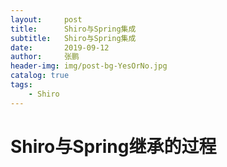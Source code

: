 ```yaml
---
layout:     post 
title:      Shiro与Spring集成
subtitle:   Shiro与Spring集成
date:       2019-09-12
author:     张鹏
header-img: img/post-bg-YesOrNo.jpg
catalog: true   
tags:                         
    - Shiro
---
```


# Shiro与Spring继承的过程

